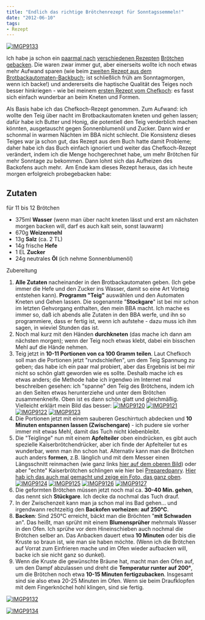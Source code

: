 ```yaml
---
title: "Endlich das richtige Brötchenrezept für Sonntagssemmeln!"
date: "2012-06-10" 
tags:
- Rezept
---
```


[![](images/imgp9133.jpg "IMGP9133")](http://apfeleimer.wordpress.com/2012/06/10/endlich-das-richtige-brotchenrezept-fur-sonntagssemmeln/imgp9133/)

Ich habe ja schon ein [paarmal nach](http://apfeleimer.wordpress.com/2012/03/05/sonntagskaiserbrotchen/ "Sonntagskaiserbrötchen") [verschiedenen Rezepten](http://apfeleimer.wordpress.com/2012/03/18/wieder-neue-sonntagssemmeln/ "Wieder neue Sonntagssemmeln") [Brötchen gebacken](http://apfeleimer.wordpress.com/2012/04/23/neues-brotchenrezept-und-rotkraut/ "Neues Brötchenrezept und Rotkraut"). Die waren zwar immer gut, aber einerseits wollte ich noch etwas mehr Aufwand sparen (wie beim [zweiten Rezept aus dem Brotbackautomaten-Backbuch](http://apfeleimer.wordpress.com/2012/04/23/neues-brotchenrezept-und-rotkraut/ "Neues Brötchenrezept und Rotkraut"); ist schließlich früh am Sonntagmorgen, wenn ich backe!) und andererseits die haptische Qualität des Teiges noch besser hinkriegen - wie bei meinem [ersten Rezept vom Chefkoch](http://www.chefkoch.de/rezepte/1153991221641997/Kaisersemmeln-Kaiserbroetchen.html): es fasst sich einfach wunderbar an beim Kneten und Formen.

Als Basis habe ich das Chefkoch-Rezept genommen. Zum Aufwand: ich wollte den Teig über nacht im Brotbackautomaten kneten und gehen lassen; dafür habe ich Butter und Honig, die potentiell den Teig verderblich machen könnten, ausgetauscht gegen Sonnenblumenöl und Zucker. Dann wird er schonmal in warmen Nächten im BBA nicht schlecht. Die Konsistenz dieses Teiges war ja schon gut, das Rezept aus dem Buch hatte damit Probleme; daher habe ich das Buch einfach ignoriert und weiter das Chefkoch-Rezept verändert, indem ich die Menge hochgerechnet habe, um mehr Brötchen für mehr Sonntage zu bekommen. Dann lohnt sich das Aufheizen des Backofens auch mehr.  Am Ende kam dieses Rezept heraus, das ich heute morgen erfolgreich probegebacken habe:

## Zutaten

für 11 bis 12 Brötchen

- 375ml **Wasser** (wenn man über nacht kneten lässt und erst am nächsten morgen backen will, darf es auch kalt sein, sonst lauwarm)
- 670g **Weizenmehl**
- 13g **Salz** (ca. 2 TL)
- 14g frische **Hefe**
- 1 EL **Zucker**
- 24g neutrales **Öl** (ich nehme Sonnenblumenöl)

Zubereitung

1. **Alle Zutaten** nacheinander in den Brotbackautomaten geben. (Ich gebe immer die Hefe und den Zucker ins Wasser, damit so eine Art Vorteig entstehen kann). **Programm "Teig"** auswählen und den Automaten Kneten und Gehen lassen. Die sogenannte "**Stockgare**" ist bei mir schon im letzten Gehvorgang enthalten, den mein BBA macht. Ich mache es immer so, daß ich abends alle Zutaten in den BBA werfe, und ihn so programmiere, dass er fertig ist, wenn ich aufstehe - dazu muss ich ihm sagen, in wieviel Stunden das ist.
2. Noch mal kurz mit den Händen **durchkneten** (das mache ich dann am nächsten morgen); wenn der Teig noch etwas klebt, dabei ein bisschen Mehl auf die Hände nehmen.
3. Teig jetzt in **10-11 Portionen von ca 100 Gramm teilen**. Laut Chefkoch soll man die Portionen jetzt "rundschleifen", um dem Teig Spannung zu geben; das habe ich ein paar mal probiert, aber das Ergebnis ist bei mir nicht so schön glatt geworden wie es sollte. Deshalb mache ich es etwas anders; die Methode habe ich irgendwo im Internet mal beschreiben gesehen: ich "spanne" den Teig des Brötchens, indem ich an den Seiten etwas herunterziehe und unter dem Brötchen zusammenkneife. Oben ist es dann schön glatt und gleichmäßig. Vielleicht erklärt mein Bild das besser: [![](images/imgp9120.jpg "IMGP9120")](http://apfeleimer.wordpress.com/2012/06/10/endlich-das-richtige-brotchenrezept-fur-sonntagssemmeln/imgp9120/) [![](images/imgp9121.jpg "IMGP9121")](http://apfeleimer.wordpress.com/2012/06/10/endlich-das-richtige-brotchenrezept-fur-sonntagssemmeln/imgp9121/) [![](images/imgp9122.jpg "IMGP9122")](http://apfeleimer.wordpress.com/2012/06/10/endlich-das-richtige-brotchenrezept-fur-sonntagssemmeln/imgp9122/) [![](images/imgp9123.jpg "IMGP9123")](http://apfeleimer.wordpress.com/2012/06/10/endlich-das-richtige-brotchenrezept-fur-sonntagssemmeln/imgp9123/)
4. Die Portionen jetzt mit einem sauberen Geschirrtuch abdecken und **10 Minuten entspannen lassen (Zwischengare)** - ich pudere sie vorher immer mit etwas Mehl, damit das Tuch nicht klebenbleibt.
5. Die "Teiglinge" nun mit einem **Apfelteiler** oben eindrücken, es gibt auch spezielle Kaiserbrötchendrücker, aber ich finde der Apfelteiler tut es wunderbar, wenn man ihn schon hat. Alternativ kann man die Brötchen auch anders **formen**, z.B. länglich und mit dem Messer einen Längsschnitt reinmachen (wie ganz links [hier auf dem oberen Bild](http://apfeleimer.wordpress.com/2012/03/18/wieder-neue-sonntagssemmeln/ "Wieder neue Sonntagssemmeln")) oder aber "echte" Kaiserbrötchen schlingen wie hier bei [Preparedpanry](http://www.preparedpantry.com/howtomakekaiserrolls.htm). [Hier hab ich das auch mal gemacht und zeige ein Foto, das ganz oben](http://apfeleimer.wordpress.com/2012/03/05/sonntagskaiserbrotchen/ "Sonntagskaiserbrötchen"). [![](images/imgp9124.jpg "IMGP9124")](http://apfeleimer.wordpress.com/2012/06/10/endlich-das-richtige-brotchenrezept-fur-sonntagssemmeln/imgp9124/) [![](images/imgp9125.jpg "IMGP9125")](http://apfeleimer.wordpress.com/2012/06/10/endlich-das-richtige-brotchenrezept-fur-sonntagssemmeln/imgp9125/) [![](images/imgp9126.jpg "IMGP9126")](http://apfeleimer.wordpress.com/2012/06/10/endlich-das-richtige-brotchenrezept-fur-sonntagssemmeln/imgp9126/) [![](images/imgp9127.jpg "IMGP9127")](http://apfeleimer.wordpress.com/2012/06/10/endlich-das-richtige-brotchenrezept-fur-sonntagssemmeln/imgp9127/)
6. Die geformten Brötchen müssen jetzt noch mal ca. **30-40 Min. gehen**, das nennt sich **Stückgare**. Ich decke da nochmal das Tuch drauf.
7. In der Zwischenzeit kann man ja schon mal ins Bad gehen... und irgendwann rechtzeitig den **Backofen vorheizen: auf 250°C**.
8. **Backen**: Sind 250°C erreicht, bäckt man die Bröchten "**mit Schwaden** an". Das heißt, man sprüht mit einem **Blumensprüher** mehrmals Wasser in den Ofen. Ich sprühe vor dem Hineinschieben auch nochmal die Brötchen selber an. Das Anbacken dauert etwa **10 Minuten** oder bis die Kruste so braun ist, wie man sie haben möchte. (Wenn ich die Brötchen auf Vorrat zum Einfrieren mache und im Ofen wieder aufbacken will, backe ich sie nicht ganz so dunkel).
9. Wenn die Kruste die gewünschte Bräune hat, macht man den Ofen auf, um den Dampf abzulassen und dreht die **Temperatur runter auf 200°**, um die Brötchen noch etwa **10-15 Minuten fertigzubacken**. Insgesamt sind sie also etwa 20-25 Minuten im Ofen. Wenn sie beim Draufklopfen mit dem Fingerknöchel hohl klingen, sind sie fertig.

[![](images/imgp9132.jpg "IMGP9132")](http://apfeleimer.wordpress.com/2012/06/10/endlich-das-richtige-brotchenrezept-fur-sonntagssemmeln/imgp9132/)

[![](images/imgp9134.jpg "IMGP9134")](http://apfeleimer.wordpress.com/2012/06/10/endlich-das-richtige-brotchenrezept-fur-sonntagssemmeln/imgp9134/)

